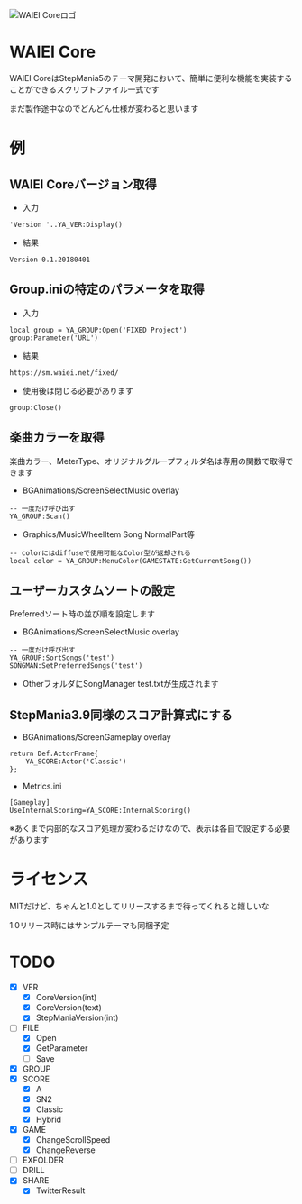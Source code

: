 ![WAIEI Coreロゴ](sample/img/logo.png "WAIEI Coreロゴ")

# WAIEI Core
WAIEI CoreはStepMania5のテーマ開発において、簡単に便利な機能を実装することができるスクリプトファイル一式です

まだ製作途中なのでどんどん仕様が変わると思います


# 例
## WAIEI Coreバージョン取得

- 入力

```
'Version '..YA_VER:Display()
```

- 結果

```
Version 0.1.20180401
```

## Group.iniの特定のパラメータを取得

- 入力

```
local group = YA_GROUP:Open('FIXED Project')
group:Parameter('URL')
```

- 結果

```
https://sm.waiei.net/fixed/
```

- 使用後は閉じる必要があります

```
group:Close()
```

## 楽曲カラーを取得
楽曲カラー、MeterType、オリジナルグループフォルダ名は専用の関数で取得できます

- BGAnimations/ScreenSelectMusic overlay

```
-- 一度だけ呼び出す
YA_GROUP:Scan()
```

- Graphics/MusicWheelItem Song NormalPart等

```
-- colorにはdiffuseで使用可能なColor型が返却される
local color = YA_GROUP:MenuColor(GAMESTATE:GetCurrentSong())
```

## ユーザーカスタムソートの設定
Preferredソート時の並び順を設定します

- BGAnimations/ScreenSelectMusic overlay

```
-- 一度だけ呼び出す
YA_GROUP:SortSongs('test')
SONGMAN:SetPreferredSongs('test')
```

- OtherフォルダにSongManager test.txtが生成されます

## StepMania3.9同様のスコア計算式にする

- BGAnimations/ScreenGameplay overlay

```
return Def.ActorFrame{
    YA_SCORE:Actor('Classic')
};
```

- Metrics.ini

```
[Gameplay]
UseInternalScoring=YA_SCORE:InternalScoring()
```

※あくまで内部的なスコア処理が変わるだけなので、表示は各自で設定する必要があります


# ライセンス
MITだけど、ちゃんと1.0としてリリースするまで待ってくれると嬉しいな

1.0リリース時にはサンプルテーマも同梱予定


# TODO
- [x] VER
    - [x] CoreVersion(int)
    - [x] CoreVersion(text)
    - [x] StepManiaVersion(int)
- [ ] FILE
    - [x] Open
    - [x] GetParameter
    - [ ] Save
- [x] GROUP
- [x] SCORE
    - [x] A
    - [x] SN2
    - [x] Classic
    - [x] Hybrid
- [x] GAME
    - [x] ChangeScrollSpeed
    - [x] ChangeReverse
- [ ] EXFOLDER
- [ ] DRILL
- [x] SHARE
    - [x] TwitterResult
